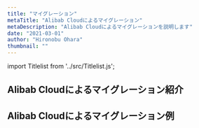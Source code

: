 ```yaml
---
title: "マイグレーション"
metaTitle: "Alibab Cloudによるマイグレーション"
metaDescription: "Alibab Cloudによるマイグレーションを説明します"
date: "2021-03-01"
author: "Hironobu Ohara"
thumbnail: ""
---
```



import Titlelist from '../src/Titlelist.js';


<!-- 
query MyQuery {
  allMarkdownRemark(
    filter: {fileAbsolutePath: {regex: "/migration/"}}
    sort: {fields: fileAbsolutePath, order: ASC}
  ) {
    nodes {
      frontmatter {
        title
        metaTitle
        metaDescription
        date(formatString: "yyyy/MM/DD")
        author       
      }
      fileAbsolutePath
    }
  }
}
-->

## Alibab Cloudによるマイグレーション紹介

<Titlelist 
    metaTitle="マイグレーションソリューション"
    metaDescription="Alibaba Cloud マイグレーションソリューション"
    url="https://sbopsv.github.io/cloud-tech/migration/MIGRATION_001_Migration_Solutions"
    imageurl="https://raw.githubusercontent.com/sbopsv/cloud-tech/master/content/migration/Migration_images_26006613696236900/20210226171512.png"
    date="2021/03/02"
    author="有馬 茂人"
/>

## Alibab Cloudによるマイグレーション例


<Titlelist 
    metaTitle="Oracle 移行ツールADAMの紹介"
    metaDescription="Alibaba Cloud Oracle 移行ツールADAM（データベース診断）"
    url="https://sbopsv.github.io/cloud-tech/migration/MIGRATION_002_ADAM_Database_Diagnostics"
    imageurl="https://raw.githubusercontent.com/sbopsv/cloud-tech/master/content/migration/Migration_images_26006613516723300/20200218104848.png"
    date="2020/02/21"
    author="SBC engineer blog"
/>


<Titlelist 
    metaTitle="ADAMによる移行方法"
    metaDescription="Alibaba Cloud Oracle 移行ツールADAM（データベース移行仕組み紹介）"
    url="https://sbopsv.github.io/cloud-tech/migration/MIGRATION_003_ADAM_Database_Migration_System"
    imageurl="https://raw.githubusercontent.com/sbopsv/cloud-tech/master/content/migration/Migration_images_26006613530385900/20200306164949.png"
    date="2020/03/19"
    author="SBC engineer blog"
/>

<Titlelist 
    metaTitle="Hybrid Backup Serviceの紹介"
    metaDescription="Hybrid Backup Serviceについてのご紹介"
    url="https://sbopsv.github.io/cloud-tech/migration/MIGRATION_004_what_is_Hybrid_Backup_Servic"
    imageurl="https://raw.githubusercontent.com/sbopsv/cloud-tech/master/content/migration/Migration_images_26006613628578200/20200916133659.jpg"
    date="2020/10/01"
    author="SBC engineer blog"
/>

<Titlelist 
    metaTitle="AWS S3からAlibaba Cloud OSSへ"
    metaDescription="AWS S3からAlibaba Cloud OSSへマイグレーションの手順を説明します"
    url="https://sbopsv.github.io/cloud-tech/migration/MIGRATION_005_Migrate_from_S3_to_OSS"
    imageurl="https://raw.githubusercontent.com/sbopsv/cloud-tech/master/content/migration/images/00_overview.png"
    date="2021/05/11"
    author="Nancy"
/>


<Titlelist 
    metaTitle="Data Online Migration Service"
    metaDescription="Data Online Migration Serviceを使用して、AWS S3からAlibaba Cloud OSSにデータを転送する"
    url="https://sbopsv.github.io/cloud-tech/migration/MIGRATION_005_S3-OSS"
    imageurl="https://raw.githubusercontent.com/sbopsv/cloud-tech/master/content/migration/Migration_images_13574176438009000000/20210916232211.png"
    date="2021/09/17"
    author="bob"
/>




